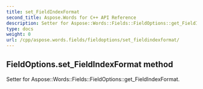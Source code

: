 ```yaml
---
title: set_FieldIndexFormat
second_title: Aspose.Words for C++ API Reference
description: Setter for Aspose::Words::Fields::FieldOptions::get_FieldIndexFormat. 
type: docs
weight: 0
url: /cpp/aspose.words.fields/fieldoptions/set_fieldindexformat/
---
```

## FieldOptions.set_FieldIndexFormat method


Setter for Aspose::Words::Fields::FieldOptions::get_FieldIndexFormat. 

